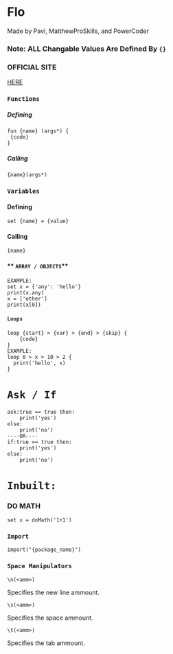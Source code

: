 # Flo
Made by Pavi, MatthewProSkills, and PowerCoder

### **Note: ALL Changable Values Are Defined By `{}`**

### **OFFICIAL SITE**
[HERE](http://flolang.tech/)

### **`Functions`**
##### Defining
```
fun {name} (args*) {
 {code}
} 
```
##### Calling
```
{name}(args*)
```
### **`Variables`**
#### Defining
```
set {name} = {value}
```
#### Calling
```
{name}
```
#### ** `ARRAY / OBJECTS`**
```
EXAMPLE:
set x = {'any': 'hello'}
print(x.any)
x = ['other']
print(x[0])
```
#### `Loops`
```
loop {start} > {var} > {end} > {skip} {
	{code}
}
EXAMPLE:
loop 0 > x > 10 > 2 {
  print('hello', x)
}
```
# **`Ask / If`**
```
ask:true == true then:
	print('yes')
else:
	print('no')
----OR----
if:true == true then:
	print('yes')
else:
	print('no')
```
# `Inbuilt:`
### DO MATH
```
set x = doMath('1+1')
```
### **`Import`**
```
import("{package_name}")
```


### **`Space Manipulators`**
```
\n(<amm>)
```
Specifies the new line ammount.
```
\s(<amm>)
```
Specifies the space ammount.
```
\t(<amm>)
```
Specifies the tab ammount.
